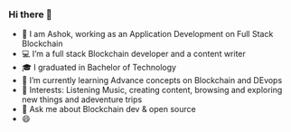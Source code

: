  ### Hi there 👋



- 👀 I am Ashok, working as an Application Development on Full Stack Blockchain
- 💻 I’m a full stack Blockchain developer and a content writer  
- 🎓 I graduated in Bachelor of Technology
- 🌱 I’m currently learning Advance concepts on Blockchain and DEvops
- 💞️ Interests: Listening Music, creating content, browsing and exploring new things and adeventure trips
- 💬 Ask me about Blockchain dev & open source
- 😄 
